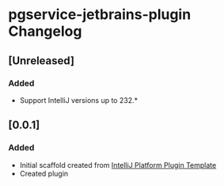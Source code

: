 <!-- Keep a Changelog guide -> https://keepachangelog.com -->

# pgservice-jetbrains-plugin Changelog

## [Unreleased]
### Added
- Support IntelliJ versions up to 232.*

## [0.0.1]
### Added
- Initial scaffold created from [IntelliJ Platform Plugin Template](https://github.com/JetBrains/intellij-platform-plugin-template)
- Created plugin
